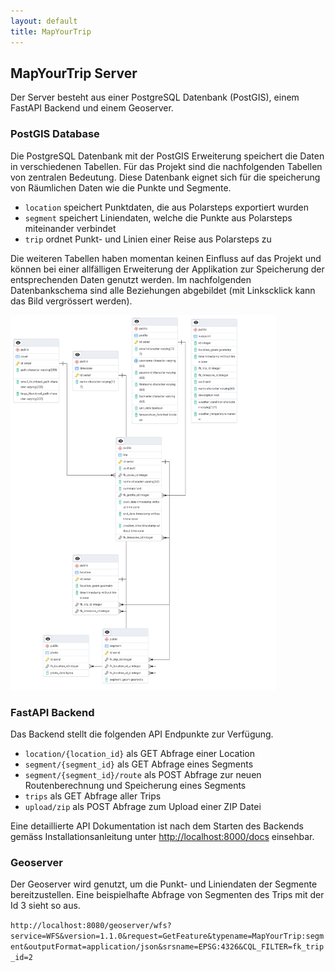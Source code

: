 ```yaml
---
layout: default
title: MapYourTrip
---
```



## MapYourTrip Server

Der Server besteht aus einer PostgreSQL Datenbank (PostGIS), einem FastAPI Backend und einem Geoserver.

### PostGIS Database

Die PostgreSQL Datenbank mit der PostGIS Erweiterung speichert die Daten in verschiedenen Tabellen. Für das Projekt sind die nachfolgenden Tabellen von zentralen Bedeutung. Diese Datenbank eignet sich für die speicherung von Räumlichen Daten wie die Punkte und Segmente.

- ```location``` speichert Punktdaten, die aus Polarsteps exportiert wurden
- ```segment``` speichert Liniendaten, welche die Punkte aus Polarsteps miteinander verbindet
- ```trip``` ordnet Punkt- und Linien einer Reise aus Polarsteps zu

Die weiteren Tabellen haben momentan keinen Einfluss auf das Projekt und können bei einer allfälligen Erweiterung der Applikation zur Speicherung der entsprechenden Daten genutzt werden. Im nachfolgenden Datenbankschema sind alle Beziehungen abgebildet (mit Linkscklick kann das Bild vergrössert werden).

<a href="bilder/db_schema.png" target="_blank">
  <img src="bilder/db_schema.png" alt="Datenbankschema" height="600" />
</a>




### FastAPI Backend

Das Backend stellt die folgenden API Endpunkte zur Verfügung.

- ```location/{location_id}```    als GET Abfrage einer Location
- ```segment/{segment_id}``` als GET Abfrage eines Segments
- ```segment/{segment_id}/route``` als POST Abfrage zur neuen Routenberechnung und Speicherung eines Segments
- ```trips``` als GET Abfrage aller Trips
- ```upload/zip``` als POST Abfrage zum Upload einer ZIP Datei


Eine detaillierte API Dokumentation ist nach dem Starten des Backends gemäss Installationsanleitung unter [http://localhost:8000/docs](http://localhost:8000/docs) einsehbar.

### Geoserver

Der Geoserver wird genutzt, um die Punkt- und Liniendaten der Segmente bereitzustellen. Eine beispielhafte Abfrage von Segmenten des Trips mit der Id 3 sieht so aus. 

```http://localhost:8080/geoserver/wfs?service=WFS&version=1.1.0&request=GetFeature&typename=MapYourTrip:segment&outputFormat=application/json&srsname=EPSG:4326&CQL_FILTER=fk_trip_id=2```
